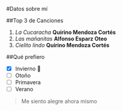  #Datos sobre mí

 ##Top 3 de Canciones
1. *La Cucaracha* **Quirino Mendoza Cortés**
1. *Las mañanitas* **Alfonso Esparz Oteo**
1. *Cielito lindo* **Quirino Mendoza Cortés**

 ##Qué prefiero
- [x] Invierno :tada:
- [ ] Otoño
- [ ] Primavera
- [ ] Verano
 
> Me siento alegre ahora mismo


